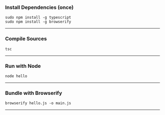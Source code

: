 ### Install Dependencies (once)
```
sudo npm install -g typescript
sudo npm install -g browserify
```
---


### Compile Sources
```
tsc
```
---
### Run with Node
```
node hello
```
---

### Bundle with Browserify
```
browserify hello.js -o main.js
```
---